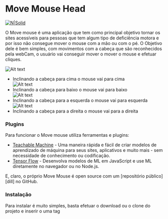 # Move Mouse Head

[![N|Solid](https://uploaddeimagens.com.br/images/002/869/762/original/DesenvolvidoPor.png)](https://8pixel.com.br)

O Move mouse é uma aplicação que tem como principal objetivo tornar os sites acessíveis para pessoas que tem algum tipo de deficiência motora e por isso não consegue mover o mouse com a mão ou com o pé. 
O Objetivo dele é bem simples, com movimentos com a cabeça que são reconhecidos pela webCam, o usuário vai conseguir mover o mover o mouse e efetuar cliques.

  ![Alt text](http://8pixel.com.br/github/readme-imgs/Cima.png "Pessoa olhando para cima") <br />
  - Inclinando a cabeça para cima o mouse vai para cima <br />
  ![Alt text](http://8pixel.com.br/github/readme-imgs/Baixo.png "Pessoa olhando para baixo")<br />
  - Inclinando a cabeça para  baixo o mouse vai para baixo<br />
  ![Alt text](http://8pixel.com.br/github/readme-imgs/Esquerda.png "Pessoa olhando para esquerda")<br />
  - Inclinando a cabeça para a esquerda o mouse vai para esquerda<br />
  ![Alt text](http://8pixel.com.br/github/readme-imgs/Direita.png "Pessoa olhando para direita")<br />
  - Inclinando a cabeça para a direita o mouse vai para a direita


### Plugins

Para funcionar o Move mouse utiliza ferramentas e plugins:

* [Teachable Machine] - Uma maneira rápida e fácil de criar modelos de aprendizado de máquina para seus sites, aplicativos e muito mais - sem necessidade de conhecimento ou codificação.
* [Tensor Flow] - Desenvolva modelos de ML em JavaScript e use ML diretamente no navegador ou no Node.js.

E, claro, o próprio Move Mouse é open source com um [repositório público][dill]
no GitHub.

### Instalação

Para instalar é muito simples, basta efetuar o download ou o clone do projeto e inserir o uma tag <script> na <head> do seu website.

```html
<!DOCTYPE html>
<html>
    <head>
	    <meta  charset="UTF-8">
	    <!-- META TAGS DO SEU WEBSITE -->
	    <title>[NO DO SEU WEBSITE]</title>
        <script type="text/javascript" src="lib.js"></script>
    </head>
    <body>
	</body>
</html>
```
A tag pode ser inserida também ao final do body.


### Disparar e usar

Para disparar o evento e começar a utilizar a biblioteca para mover o mouse, basta adicionar a o atributo data-head-mouse em qualquer o botão.
```html
<button type="button" data-head-mouse>Começar</button>
```

### Demo
Para ver em funcionamento [visite nossa página demo]

### Desenvolvimentor

Esta aplicação ainda esta em desenvolvimento, então toda e qualquer ajuda é bem vinda.

### Todos

 - Realizar teste funcional com as personas corretas
 - Adicionar módulo de controle de velocidade de mouse
 - Aprimorar sensores de movimento

License
----

MIT


** Software livre**

[//]: # (These are reference links used in the body of this note and get stripped out when the markdown processor does its job. There is no need to format nicely because it shouldn't be seen. Thanks SO - http://stackoverflow.com/questions/4823468/store-comments-in-markdown-syntax)

   [Tensor Flow]: <https://www.tensorflow.org/js>
   [ visite nossa página demo]: <https://demowebpage.8pixel.com.br>
   [Teachable Machine]: <https://teachablemachine.withgoogle.com/>
